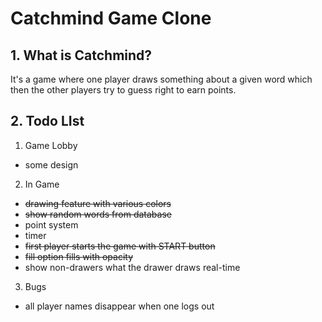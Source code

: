 # Catchmind Game Clone
## 1. What is Catchmind?
It's a game where one player draws something about a given word which then the other players try to guess right to earn points.

## 2. Todo LIst
1. Game Lobby
  - some design

2. In Game
  - ~~drawing feature with various colors~~
  - ~~show random words from database~~
  - point system
  - timer
  - ~~first player starts the game with START button~~
  - ~~fill option fills with opacity~~
  - show non-drawers what the drawer draws real-time
 
3. Bugs
  - all player names disappear when one logs out 